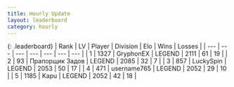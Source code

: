 ```yaml
---
title: Hourly Update
layout: leaderboard
category: hourly
---
```


{: .leaderboard}
| Rank | LV | Player | Division | Elo | Wins | Losses |
| --- | --- | --- | --- | --- | --- | --- |
| <span data-change="1">1</span> | 1327 | <span title="ID: 315148">GryphonEX</span> | LEGEND | <span data-change="30">2111</span> | <span data-change="6">61</span> | <span data-change="0">19</span> |
| <span data-change="-1">2</span> | 93 | <span title="ID: 612521">Прапорщик Задов</span> | LEGEND | <span data-change="0">2085</span> | <span data-change="0">32</span> | <span data-change="0">7</span> |
| <span data-change="0">3</span> | 857 | <span title="ID: 498412">LuckySpin</span> | LEGEND | <span data-change="0">2053</span> | <span data-change="0">50</span> | <span data-change="0">17</span> |
| <span data-change="0">4</span> | 471 | <span title="ID: 188640">username765</span> | LEGEND | <span data-change="0">2052</span> | <span data-change="0">29</span> | <span data-change="0">10</span> |
| <span data-change="0">5</span> | 1185 | <span title="ID: 204953">Kapu</span> | LEGEND | <span data-change="0">2052</span> | <span data-change="0">42</span> | <span data-change="0">18</span> |